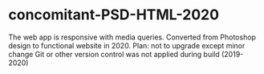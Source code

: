 # concomitant-PSD-HTML-2020
The web app is responsive with media queries. Converted from Photoshop design to functional website in 2020. Plan: not to upgrade except minor change
 Git or other version control was not applied during build (2019-2020)
